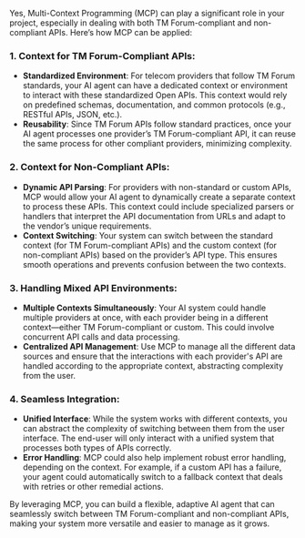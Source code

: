 Yes, Multi-Context Programming (MCP) can play a significant role in your project, especially in dealing with both TM Forum-compliant and non-compliant APIs. Here’s how MCP can be applied:

### 1. **Context for TM Forum-Compliant APIs:**
   - **Standardized Environment**: For telecom providers that follow TM Forum standards, your AI agent can have a dedicated context or environment to interact with these standardized Open APIs. This context would rely on predefined schemas, documentation, and common protocols (e.g., RESTful APIs, JSON, etc.).
   - **Reusability**: Since TM Forum APIs follow standard practices, once your AI agent processes one provider’s TM Forum-compliant API, it can reuse the same process for other compliant providers, minimizing complexity.
   
### 2. **Context for Non-Compliant APIs:**
   - **Dynamic API Parsing**: For providers with non-standard or custom APIs, MCP would allow your AI agent to dynamically create a separate context to process these APIs. This context could include specialized parsers or handlers that interpret the API documentation from URLs and adapt to the vendor’s unique requirements.
   - **Context Switching**: Your system can switch between the standard context (for TM Forum-compliant APIs) and the custom context (for non-compliant APIs) based on the provider’s API type. This ensures smooth operations and prevents confusion between the two contexts.

### 3. **Handling Mixed API Environments:**
   - **Multiple Contexts Simultaneously**: Your AI system could handle multiple providers at once, with each provider being in a different context—either TM Forum-compliant or custom. This could involve concurrent API calls and data processing.
   - **Centralized API Management**: Use MCP to manage all the different data sources and ensure that the interactions with each provider's API are handled according to the appropriate context, abstracting complexity from the user.

### 4. **Seamless Integration:**
   - **Unified Interface**: While the system works with different contexts, you can abstract the complexity of switching between them from the user interface. The end-user will only interact with a unified system that processes both types of APIs correctly.
   - **Error Handling**: MCP could also help implement robust error handling, depending on the context. For example, if a custom API has a failure, your agent could automatically switch to a fallback context that deals with retries or other remedial actions.

By leveraging MCP, you can build a flexible, adaptive AI agent that can seamlessly switch between TM Forum-compliant and non-compliant APIs, making your system more versatile and easier to manage as it grows.